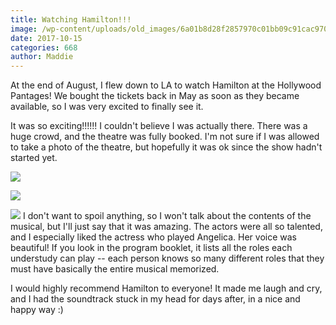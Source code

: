 ```yaml
---
title: Watching Hamilton!!!
image: /wp-content/uploads/old_images/6a01b8d28f2857970c01bb09c91cac970d-pi.jpg
date: 2017-10-15
categories: 668
author: Maddie
---
```



At the end of August, I flew down to LA to watch Hamilton at the Hollywood Pantages! We bought the tickets back in May as soon as they became available, so I was very excited to finally see it.

It was so exciting!!!!!! I couldn't believe I was actually there. There was a huge crowd, and the theatre was fully booked. I'm not sure if I was allowed to take a photo of the theatre, but hopefully it was ok since the show hadn't started yet.


![](/old_images/caltech_as_it_happens/6a0105349b8251970b01bb09c91cca970d.jpg)


![](/old_images/caltech_as_it_happens/6a0105349b8251970b01bb09c91c7f970d.jpg)


![](/old_images/caltech_as_it_happens/6a0105349b8251970b01b7c92608c3970b.jpg)
I don't want to spoil anything, so I won't talk about the contents of the musical, but I'll just say that it was amazing. The actors were all so talented, and I especially liked the actress who played Angelica. Her voice was beautiful! If you look in the program booklet, it lists all the roles each understudy can play -- each person knows so many different roles that they must have basically the entire musical memorized.

I would highly recommend Hamilton to everyone! It made me laugh and cry, and I had the soundtrack stuck in my head for days after, in a nice and happy way :)

